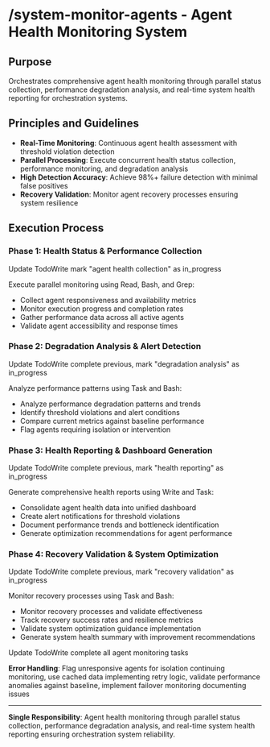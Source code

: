 # /system-monitor-agents - Agent Health Monitoring System

## Purpose
Orchestrates comprehensive agent health monitoring through parallel status collection, performance degradation analysis, and real-time system health reporting for orchestration systems.

## Principles and Guidelines
- **Real-Time Monitoring**: Continuous agent health assessment with threshold violation detection
- **Parallel Processing**: Execute concurrent health status collection, performance monitoring, and degradation analysis
- **High Detection Accuracy**: Achieve 98%+ failure detection with minimal false positives
- **Recovery Validation**: Monitor agent recovery processes ensuring system resilience

## Execution Process

### Phase 1: Health Status & Performance Collection
Update TodoWrite mark "agent health collection" as in_progress

Execute parallel monitoring using Read, Bash, and Grep:
- Collect agent responsiveness and availability metrics
- Monitor execution progress and completion rates
- Gather performance data across all active agents
- Validate agent accessibility and response times

### Phase 2: Degradation Analysis & Alert Detection
Update TodoWrite complete previous, mark "degradation analysis" as in_progress

Analyze performance patterns using Task and Bash:
- Analyze performance degradation patterns and trends
- Identify threshold violations and alert conditions
- Compare current metrics against baseline performance
- Flag agents requiring isolation or intervention

### Phase 3: Health Reporting & Dashboard Generation
Update TodoWrite complete previous, mark "health reporting" as in_progress

Generate comprehensive health reports using Write and Task:
- Consolidate agent health data into unified dashboard
- Create alert notifications for threshold violations
- Document performance trends and bottleneck identification
- Generate optimization recommendations for agent performance

### Phase 4: Recovery Validation & System Optimization
Update TodoWrite complete previous, mark "recovery validation" as in_progress

Monitor recovery processes using Task and Bash:
- Monitor recovery processes and validate effectiveness
- Track recovery success rates and resilience metrics
- Validate system optimization guidance implementation
- Generate system health summary with improvement recommendations

Update TodoWrite complete all agent monitoring tasks

**Error Handling**: Flag unresponsive agents for isolation continuing monitoring, use cached data implementing retry logic, validate performance anomalies against baseline, implement failover monitoring documenting issues

---

**Single Responsibility**: Agent health monitoring through parallel status collection, performance degradation analysis, and real-time system health reporting ensuring orchestration system reliability.